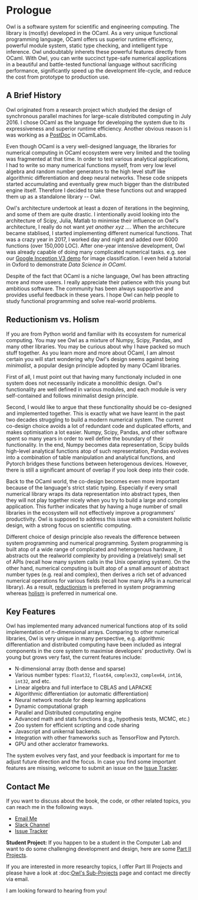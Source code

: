 # Prologue

Owl is a software system for scientific and engineering computing. The library is (mostly) developed in the OCaml. As a very unique functional programming language, OCaml offers us superior runtime efficiency, powerful module system, static type checking, and intelligent type inference. Owl undoubtably inherets these powerful features directly from OCaml. With Owl, you can write succinct type-safe numerical applications in a beautiful and battle-tested functional language without sacrificing performance, significantly speed up the development life-cycle, and reduce the cost from prototype to production use.



## A Brief History

Owl originated from a research project which studyied the design of synchronous parallel machines for large-scale distributed computing in July 2016. I chose OCaml as the language for developing the system due to its expressiveness and superior runtime efficiency. Another obvious reason is I was working as a [PostDoc](http://www.cl.cam.ac.uk/~lw525/) in OCamlLabs.

Even though OCaml is a very well-designed language, the libraries for numerical computing in OCaml ecosystem were very limited and the tooling was fragmented at that time. In order to test various analytical applications, I had to write so many numerical functions myself, from very low level algebra and random number generators to the high level stuff like algorithmic differentiation and deep neural networks. These code snippets started accumulating and eventually grew much bigger than the distributed engine itself. Therefore I decided to take these functions out and wrapped them up as a standalone library -- Owl.

Owl's architecture undertook at least a dozen of iterations in the beginning, and some of them are quite drastic. I intentionally avoid looking into the architecture of Scipy, Julia, Matlab to minimise their influence on Owl's architecture, I really do not want *yet another xyz ...*. When the architecure became stablised, I started implementing different numerical functions. That was a crazy year in 2017, I worked day and night and added over 6000 functions (over 150,000 LOC). After one-year intensive development, Owl was already capable of doing many complicated numerical tasks.  e.g. see our [Google Inception V3 demo](http://demo.ocaml.xyz/) for image classification. I even held a tutorial in Oxford to demonstrate *Data Science in OCaml*.

Despite of the fact that OCaml is a niche language, Owl has been attracting more and more useers. I really appreciate their patience with this young but ambitious software. The community has been always supportive and provides useful feedback in these years. I hope Owl can help people to study functional programming and solve real-world problems.



## Reductionism vs. Holism

If you are from Python world and familiar with its ecosystem for numerical computing. You may see Owl as a mixture of Numpy, Scipy, Pandas, and many other libraries. You may be curious about why I have packed so much stuff together. As you learn more and more about OCaml, I am almost certain you will start wondering why Owl's design seems against being *minimalist*, a popular design principle adopted by many OCaml libraries.

First of all, I must point out that having many functionaly included in one system does not necessarily indicate a monolithic design. Owl's functionality are well defined in various modules, and each module is very self-contained and follows minimalist design principle.

Second, I would like to argue that these functionality should be co-designed and implemented together. This is exactly what we have learnt in the past two decades struggling to build a modern numerical system. The current co-design choice avoids a lot of redundant code and duplicated efforts, and makes optimisation a lot easier. Numpy, Scipy, Pandas, and other software spent so many years in order to well define the boundary of their functionality. In the end, Numpy becomes data representation, Scipy builds high-level analytical functions atop of such representation, Pandas evolves into a combination of table manipulation and analytical functions, and Pytorch bridges these functions between heterogenous devices. However, there is still a significant amount of overlap if you look deep into their code.

Back to the OCaml world, the co-design becomes even more important because of the language's strict static typing. Especially if every small numerical library wraps its data representation into abstract types, then they will not play together nicely when you try to build a large and complex application. This further indicates that by having a huge number of small libraries in the ecosystem will not effectively improve a programmers' productivity. Owl is supposed to address this issue with a consistent *holistic* design, with a strong focus on scientific computing.

Different choice of design principle also reveals the difference between system programming and numerical programming. System programming is built atop of a wide range of complicated and heterogenous hardware, it abstracts out the realworld complexity by providing a (relatively) small set of APIs (recall how many system calls in the Unix operating system). On the other hand, numerical computing is built atop of a small amount of abstract number types (e.g. real and complex), then derives a rich set of advanced numerical operations for various fields (recall how many APIs in a numerical library). As a result, [reductionism](https://en.wikipedia.org/wiki/Reductionism) is preferred in system programming whereas [holism](https://en.wikipedia.org/wiki/Holism) is preferred in numerical one.



## Key Features

Owl has implemented many advanced numerical functions atop of its solid implementation of n-dimensional arrays. Comparing to other numerical libraries, Owl is very unique in many perspective, e.g. algorithmic differentiation and distributed computing have been included as integral components in the core system to maximise developers' productivity. Owl is young but grows very fast, the current features include:

* N-dimensional array (both dense and sparse)
* Various number types: ``float32``, ``float64``, ``complex32``, ``complex64``, ``int16``, ``int32``, and etc.
* Linear algebra and full interface to CBLAS and LAPACKE
* Algorithmic differentiation (or automatic differentiation)
* Neural network module for deep learning applications
* Dynamic computational graph
* Parallel and Distributed computating engine
* Advanced math and stats functions (e.g., hypothesis tests, MCMC, etc.)
* Zoo system for efficient scripting and code sharing
* Javascript and unikernal backends.
* Integration with other frameworks such as TensorFlow and Pytorch.
* GPU and other acclerator frameworks.

The system evolves very fast, and your feedback is important for me to adjust future direction and the focus. In case you find some important features are missing, welcome to submit an issue on the [Issue Tracker](https://github.com/ryanrhymes/owl/issues).



## Contact Me

If you want to discuss about the book, the code, or other related topics, you can reach me in the following ways.

* [Email Me](mailto:liang.wang@cl.cam.ac.uk)
* [Slack Channel](https://join.slack.com/t/owl-dev-team/shared_invite/enQtMjQ3OTM1MDY4MDIwLTcxYTlkODhiNGI4YjVkN2FmMjhlZGZhYzhkMTFhZjY0OGI1NDY5M2Y2NmYzNjBhZmRhZGE0NTY1ZjA5MTk4MjI)
* [Issue Tracker](https://github.com/ryanrhymes/owl/issues)

**Student Project:** If you happen to be a student in the Computer Lab and want to do some challenging development and design, here are some [Part II Projects](http://www.cl.cam.ac.uk/research/srg/netos/stud-projs/studproj-17/#owl0).

If you are interested in more researchy topics, I offer Part III Projects and please have a look at :doc:[Owl's Sub-Projects](../project/proposal) page and contact me directly via email.

I am looking forward to hearing from you!
